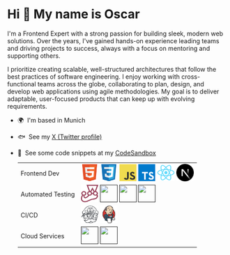 Hi 👋 My name is Oscar
=============================================================================================================================

I'm a Frontend Expert with a strong passion for building sleek, modern web solutions. Over the years, I've gained hands-on experience leading teams and driving projects to success, always with a focus on mentoring and supporting others.

I prioritize creating scalable, well-structured architectures that follow the best practices of software engineering. I enjoy working with cross-functional teams across the globe, collaborating to plan, design, and develop web applications using agile methodologies. My goal is to deliver adaptable, user-focused products that can keep up with evolving requirements.

*   🌍  I'm based in Munich
*   🐟  See my [X (Twitter profile)](https://twitter.com/oscarbastos_web)
*   🚀  See some code snippets at my [CodeSandbox](https://codesandbox.io/u/oscarbastos)

    <table>
      <tr>
        <td>Frontend Dev</td>
        <td>
          <a href="" title="HTML5"
            ><img
              src="https://github.com/devicons/devicon/blob/v2.13.0/icons/html5/html5-original.svg"
              width="40"
              height="40"
          /></a>
          <a href="" title="CSS3"
            ><img
              src="https://github.com/devicons/devicon/blob/v2.13.0/icons/css3/css3-original.svg"
              width="40"
              height="40"
          /></a>
          <a href="" title="JavaScript"
            ><img
              src="https://github.com/devicons/devicon/blob/v2.13.0/icons/javascript/javascript-original.svg"
              width="40"
              height="40"
          /></a>
          <a href="" title="TypeScript"
            ><img
              src="https://github.com/devicons/devicon/blob/v2.13.0/icons/typescript/typescript-original.svg"
              width="40"
              height="40"
          /></a>
          <a href="" title="React"
            ><img
              src="https://github.com/devicons/devicon/blob/v2.13.0/icons/react/react-original.svg"
              width="40"
              height="40"
          /></a>
          <a href="" title="NextJS"
            ><img
              src="https://github.com/devicons/devicon/blob/v2.13.0/icons/nextjs/nextjs-original.svg"
              width="40"
              height="40"
          /></a>
        </td>
      </tr>
      <tr>
        <td>Automated Testing</td>
        <td>
          <a href="" title="Jest"
            ><img
              src="https://github.com/devicons/devicon/blob/v2.13.0/icons/jest/jest-plain.svg"
              width="40"
              height="40"
          /></a>
          <a href="" title="React Testing Library"
            ><img
              src="https://testing-library.com/img/octopus-64x64.png"
              width="40"
              height="40"
          /></a>
          <a href="" title="Playwright"
            ><img
              src="https://github.com/bestofjs/bestofjs-webui/blob/master/public/logos/playwright.svg"
              width="40"
              height="40"
          /></a>
          <a href="" title="Cypress"
            ><img
              src="https://github.com/bestofjs/bestofjs-webui/blob/master/public/logos/cypress.svg"
              width="40"
              height="40"
          /></a>
        </td>
      </tr>
      <tr>
        <td>CI/CD</td>
        <td>
          <a href="" title="Travis"
            ><img
              src="https://github.com/devicons/devicon/blob/v2.13.0/icons/travis/travis-plain.svg"
              width="40"
              height="40"
          /></a>
          <a href="" title="Jenkins"
            ><img
              src="https://github.com/devicons/devicon/blob/v2.13.0/icons/jenkins/jenkins-original.svg"
              width="40"
              height="40"
          /></a>
        </td>
      </tr>
      <tr>
        <td>Cloud Services</td>
        <td>
          <a href="" title="AWS"
            ><img
              src="https://www.svgrepo.com/show/448266/aws.svg"
              width="40"
              height="40"
          /></a>
          <a href=""title="Vercel"
            ><img
              src="https://www.svgrepo.com/show/327408/logo-vercel.svg"
              width="40"
              height="40"
          /></a>
        </td>
      </tr>
    </table>

